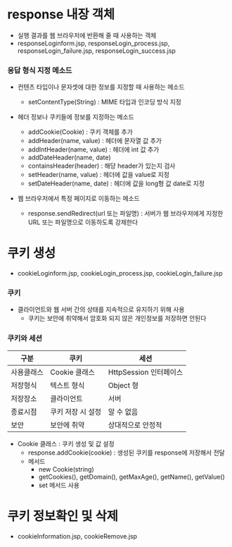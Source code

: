 # response 내장 객체
- 실행 결과를 웹 브라우저에 반환해 줄 때 사용하는 객체
- responseLoginform.jsp, responseLogin_process.jsp, responseLogin_failure.jsp, responseLogin_success.jsp

### 응답 형식 지정 메소드
- 컨텐츠 타입이나 문자셋에 대한 정보를 지정할 때 사용하는 메소드
	- setContentType(String) : MIME 타입과 인코딩 방식 지정

- 헤더 정보나 쿠키들에 정보를 지정하는 메소드
	- addCookie(Cookie) : 쿠키 객체를 추가
	- addHeader(name, value) : 헤더에 문자열 값 추가
	- addIntHeader(name, value) : 헤더에 int 값 추가
	- addDateHeader(name, date)
	- containsHeader(header) : 해당 header가 있는지 검사
	- setHeader(name, value) : 헤더에 값을 value로 지정
	- setDateHeader(name, date) : 헤더에 값을 long형 값 date로 지정

- 웹 브라우저에서 특정 페이지로 이동하는 메소드
	- response.sendRedirect(url 또는 파일명) : 서버가 웹 브라우저에게 지정한 URL 또는 파일명으로 이동하도록 강제한다


# 쿠키 생성
- cookieLoginform.jsp, cookieLogin_process.jsp, cookieLogin_failure.jsp
### 쿠키
- 클라이언트와 웹 서버 간의 상태를 지속적으로 유지하기 위해 사용
	- 쿠키는 보안에 취약해서 암호화 되지 않은 개인정보를 저장하면 안된다

### 쿠키와 세션
|구분|쿠키|세션|
|-|-|-|
|사용클래스|Cookie 클래스|HttpSession 인터페이스|
|저장형식|텍스트 형식|Object 형|
|저장장소|클라이언트|서버|
|종료시점|쿠키 저장 시 설정|알 수 없음|
|보안|보안에 취약|상대적으로 안정적|

- Cookie 클래스 : 쿠키 생성 및 값 설정
	- response.addCookie(cookie) : 생성된 쿠키를 response에 저장해서 전달
	- 메서드
		- new Cookie(string)
		- getCookies(), getDomain(), getMaxAge(), getName(), getValue()
		- set 메서드 사용


# 쿠키 정보확인 및 삭제
- cookieInformation.jsp, cookieRemove.jsp


